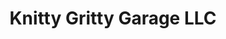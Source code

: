 ---
title: "Knitty Gritty Garage LLC"
url: /north-pole/knitty-gritty-garage-llc/
shop: Autowerkstatt
---